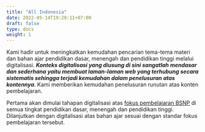 ```yaml
---
title: "All Indonesia"
date: 2022-05-14T19:29:11+07:00
draft: false
type: docs
weight: 1
---
```


Kami hadir untuk meningkatkan kemudahan pencarian tema-tema materi dan bahan ajar pendidikan dasar, menengah dan pendidikan tinggi melalui digitalisasi. ***Konteks digitalisasi yang diusung di sini sangatlah mendasar dan sederhana yaitu membuat laman-laman web yang terhubung secara sistematis sehingga terjadi kemudahan dalam penelusuran atas kontennya***. Kami memberikan kemudahan penelusuran runutan atas konten pembelajaran.

Pertama akan dimulai tahapan digitalisasi atas [fokus pembelajaran BSNP](/pdf/Buku-FP-versi-17-09-2020.pdf) di semua tingkat pendidikan dasar,  menengah dan pendidikan tinggi. Dilanjutkan dengan digitalisasi atas bahan ajar sesuai dengan standar fokus pembelajaran tersebut.
